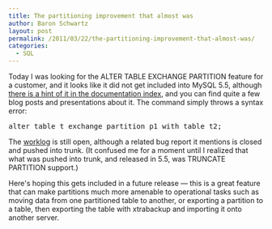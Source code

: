 ```yaml
---
title: The partitioning improvement that almost was
author: Baron Schwartz
layout: post
permalink: /2011/03/22/the-partitioning-improvement-that-almost-was/
categories:
  - SQL
---
```

Today I was looking for the ALTER TABLE EXCHANGE PARTITION feature for a customer, and it looks like it did not get included into MySQL 5.5, although [there is a hint of it in the documentation index][1], and you can find quite a few blog posts and presentations about it. The command simply throws a syntax error:

<pre>alter table t exchange partition p1 with table t2;</pre>

The [worklog][2] is still open, although a related bug report it mentions is closed and pushed into trunk. (It confused me for a moment until I realized that what was pushed into trunk, and released in 5.5, was TRUNCATE PARTITION support.)

Here's hoping this gets included in a future release &#8212; this is a great feature that can make partitions much more amenable to operational tasks such as moving data from one partitioned table to another, or exporting a partition to a table, then exporting the table with xtrabackup and importing it onto another server.

 [1]: http://dev.mysql.com/doc/refman/5.5/en/dynindex-statement.html
 [2]: http://forge.mysql.com/worklog/task.php?id=4445
